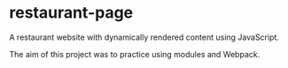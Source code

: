 # restaurant-page
A restaurant website with dynamically rendered content using JavaScript.

The aim of this project was to practice using modules and Webpack.